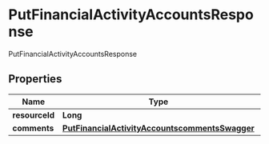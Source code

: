 

# PutFinancialActivityAccountsResponse

PutFinancialActivityAccountsResponse
## Properties

Name | Type | Description | Notes
------------ | ------------- | ------------- | -------------
**resourceId** | **Long** |  |  [optional]
**comments** | [**PutFinancialActivityAccountscommentsSwagger**](PutFinancialActivityAccountscommentsSwagger.md) |  |  [optional]



